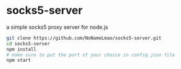 # socks5-server
a simple socks5 proxy server for node.js

```bash
git clone https://github.com/NoNameLmao/socks5-server.git
cd socks5-server
npm install
# make sure to put the port of your choice in config.json file
npm start
